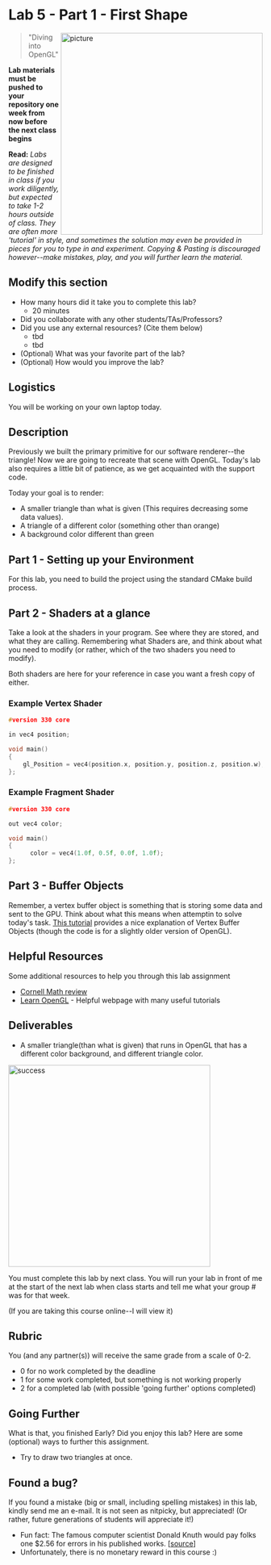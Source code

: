 # Lab 5 - Part 1 - First Shape

<img align="right" src="./media/lab.png" width="400px" alt="picture">

> "Diving into OpenGL"

**Lab materials must be pushed to your repository one week from now before the next class begins**

**Read:** *Labs are designed to be finished in class if you work diligently, but expected to take 1-2 hours outside of class. They are often more 'tutorial' in style, and sometimes the solution may even be provided in pieces for you to type in and experiment. Copying & Pasting is discouraged however--make mistakes, play, and you will further learn the material.*

## Modify this section

- How many hours did it take you to complete this lab?
  - 20 minutes
- Did you collaborate with any other students/TAs/Professors?
- Did you use any external resources? (Cite them below)
  - tbd
  - tbd
- (Optional) What was your favorite part of the lab?
- (Optional) How would you improve the lab?

## Logistics

You will be working on your own laptop today.

## Description

Previously we built the primary primitive for our software renderer--the triangle! Now we are going to recreate that scene with OpenGL. Today's lab also requires a little bit of patience, as we get acquainted with the support code.

Today your goal is to render:

- A smaller triangle than what is given (This requires decreasing some data
values).
- A triangle of a different color (something other than orange)
- A background color different than green

## Part 1 - Setting up your Environment

For this lab, you need to build the project using the standard CMake build process.

## Part 2 - Shaders at a glance

Take a look at the shaders in your program. See where they are stored, and what they are calling. Remembering what Shaders are, and think about what you need to modify (or rather, which of the two shaders you need to modify). 

Both shaders are here for your reference in case you want a fresh copy of either.

### Example Vertex Shader

```cpp
#version 330 core

in vec4 position;

void main()
{
    gl_Position = vec4(position.x, position.y, position.z, position.w);
};
```

### Example Fragment Shader
```cpp
#version 330 core

out vec4 color;

void main()
{
      color = vec4(1.0f, 0.5f, 0.0f, 1.0f);
};
```

## Part 3 - Buffer Objects

Remember, a vertex buffer object is something that is storing some data and sent to the GPU. Think about what this means when attemptin to solve today's task. [This tutorial](http://www.songho.ca/opengl/gl_vbo.html) provides a nice explanation of Vertex Buffer Objects (though the code is for a slightly older version of OpenGL).


## Helpful Resources

Some additional resources to help you through this lab assignment

- [Cornell Math review](https://www.cs.cornell.edu/courses/cs1110/2012fa/assignments/assignment5/index.php)
- [Learn OpenGL](https://learnopengl.com) - Helpful webpage with many useful
  tutorials


## Deliverables

- A smaller triangle(than what is given) that runs in OpenGL that has a different color background, and  different triangle color.

<img align="center" src="./media/success.png" width="400px" alt="success">

You must complete this lab by next class. You will run your lab in front of me at the start of the next lab when class starts and tell me what your group # was for that week.

(If you are taking this course online--I will view it)

## Rubric

You (and any partner(s)) will receive the same grade from a scale of 0-2.

- 0 for no work completed by the deadline
- 1 for some work completed, but something is not working properly
- 2 for a completed lab (with possible 'going further' options completed)

## Going Further

What is that, you finished Early? Did you enjoy this lab? Here are some (optional) ways to further this assignment.

- Try to draw two triangles at once.

## Found a bug?

If you found a mistake (big or small, including spelling mistakes) in this lab, kindly send me an e-mail. It is not seen as nitpicky, but appreciated! (Or rather, future generations of students will appreciate it!)

- Fun fact: The famous computer scientist Donald Knuth would pay folks one $2.56 for errors in his published works. [[source](https://en.wikipedia.org/wiki/Knuth_reward_check)]
- Unfortunately, there is no monetary reward in this course :)
